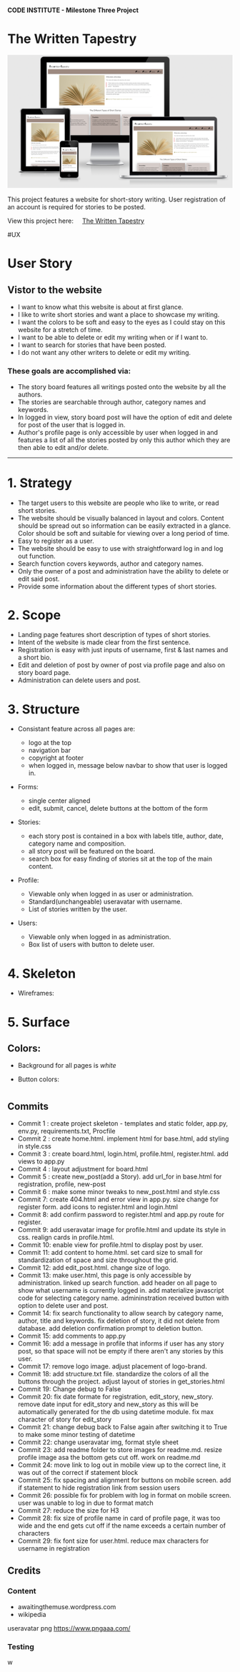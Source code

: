 #### CODE INSTITUTE - Milestone Three Project
# The Written Tapestry



![Responsive-Screens](README_images/responsivecheck_website.png)

This project features a website for short-story writing. User registration of an account is required for stories to be posted. 

View this project here: &nbsp; &nbsp; [The Written Tapestry](https://the-written-tapestry.herokuapp.com/)

#UX 

# User Story

## Vistor to the website 
* I want to know what this website is about at first glance.
* I like to write short stories and want a place to showcase my writing.
* I want the colors to be soft and easy to the eyes as I could stay on this website for a stretch of time.
* I want to be able to delete or edit my writing when or if I want to.
* I want to search for stories that have been posted.
* I do not want any other writers to delete or edit my writing. 

### These goals are accomplished via:
* The story board features all writings posted onto the website by all the authors.
* The stories are searchable through author, category names and keywords.
* In logged in view, story board post will have the option of edit and delete for post of the user that is logged in. 
* Author's profile page is only accessible by user when logged in and features a list of all the stories posted by only this author which they are then able to edit and/or delete.

<hr>

# 1. Strategy
* The target users to this website are people who like to write, or read short stories. 
* The website should be visually balanced in layout and colors. Content should be spread out so information can be easily extracted in a glance. Color should be soft and suitable for viewing over a long period of time.
* Easy to register as a user. 
* The website should be easy to use with straightforward log in and log out function. 
* Search function covers keywords, author and category names.
* Only the owner of a post and administration have the ability to delete or edit said post.
* Provide some information about the different types of short stories.

# 2. Scope 
* Landing page features short description of types of short stories.
* Intent of the website is made clear from the first sentence.
* Registration is easy with just inputs of username, first & last names and a short bio. 
* Edit and deletion of post by owner of post via profile page and also on story board page.
* Administration can delete users and post.

# 3. Structure
* Consistant feature across all pages are:
    * logo at the top
    * navigation bar
    * copyright at footer
    * when logged in, message below navbar to show that user is logged in. 

* Forms:
    * single center aligned 
    * edit, submit, cancel, delete buttons at the bottom of the form

* Stories:
    * each story post is contained in a box with labels title, author, date, category name and composition.
    * all story post will be featured on the board. 
    * search box for easy finding of stories sit at the top of the main content. 

* Profile:
    * Viewable only when logged in as user or administration.
    * Standard(unchangeable) useravatar with username.
    * List of stories written by the user.

* Users:   
    * Viewable only when logged in as administration.
    * Box list of users with button to delete user.

# 4. Skeleton 
* Wireframes:


# 5. Surface

## Colors:
* Background for all pages is *white*

* Button colors:
    
# 


## Commits 
* Commit 1 : create project skeleton - templates and static folder, app.py, env.py, requirements.txt, Procfile
* Commit 2 : create home.html. implement html for base.html, add styling in style.css
* Commit 3 : create board.html, login.html, profile.html, register.html. add views to app.py
* Commit 4 : layout adjustment for board.html
* Commit 5 : create new_post(add a Story). add url_for in base.html for registration, profile, new-post
* Commit 6 : make some minor tweaks to new_post.html and style.css
* Commit 7: create 404.html and error view in app.py. size change for register form. add icons to register.html and login.html
* Commit 8: add confirm password to register.html and app.py route for register.
* Commit 9: add useravatar image for profile.html and update its style in css. realign cards in profile.html.
* Commit 10: enable view for profile.html to display post by user. 
* Commit 11: add content to home.html. set card size to small for standardization of space and size throughout the grid.
* Commit 12: add edit_post.html. change size of logo.
* Commit 13: make user.html, this page is only accessible by administration. linked up search function. add header on all page to show what username is currently logged in. add materialize javascript code for selecting category name. admininstration received button with option to delete user and post.
* Commit 14: fix search functionality to allow search by category name, author, title and keywords. fix deletion of story, it did not delete from database. add deletion confirmation prompt to deletion button.
* Commit 15: add comments to app.py
* Commit 16: add a message in profile that informs if user has any story post, so that space will not be empty if there aren't any stories by this user.
* Commit 17: remove logo image. adjust placement of logo-brand.
* Commit 18: add structure.txt file. standardize the colors of all the buttons through the project. adjust layout of stories in get_stories.html
* Commit 19: Change debug to False
* Commit 20: fix date formate for registration, edit_story, new_story. remove date input for edit_story and new_story as this will be automatically generated for the db using datetime module. fix max character of story for edit_story
* Commit 21: change debug back to False again after switching it to True to make some minor testing of datetime
* Commit 22: change useravatar img, format style sheet
* Commit 23: add readme folder to store images for readme.md. resize profile image asa the bottom gets cut off. work on readme.md
* Commit 24: move link to log out in mobile view up to the correct line, it was out of the correct if statement block
* Commit 25: fix spacing and alignment for buttons on mobile screen. add if statement to hide registration link from session users
* Commit 26: possible fix for problem with log in format on mobile screen. user was unable to log in due to format match
* Commit 27: reduce the size for H3
* Commit 28: fix size of profile name in card of profile page, it was too wide and the end gets cut off if the name exceeds a certain number of characters
* Commit 29: fix font size for user.html. reduce max characters for username in registration




## Credits 

### Content
* awaitingthemuse.wordpress.com
* wikipedia

useravatar png 
https://www.pngaaa.com/

### Testing

w

